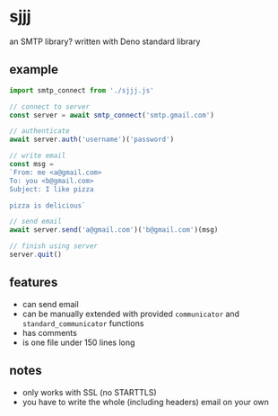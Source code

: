 sjjj
=====
an SMTP library? written with Deno standard library


example
--------
```javascript
import smtp_connect from './sjjj.js'

// connect to server
const server = await smtp_connect('smtp.gmail.com')

// authenticate
await server.auth('username')('password')

// write email
const msg =
`From: me <a@gmail.com>
To: you <b@gmail.com>
Subject: I like pizza

pizza is delicious`

// send email
await server.send('a@gmail.com')('b@gmail.com')(msg)

// finish using server
server.quit()
```


features
---------
- can send email
- can be manually extended with provided `communicator` and `standard_communicator` functions
- has comments
- is one file under 150 lines long


notes
------
- only works with SSL (no STARTTLS)
- you have to write the whole (including headers) email on your own